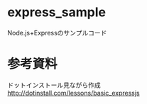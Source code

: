 # express_sample
Node.js+Expressのサンプルコード

# 参考資料
ドットインストール見ながら作成
http://dotinstall.com/lessons/basic_expressjs
